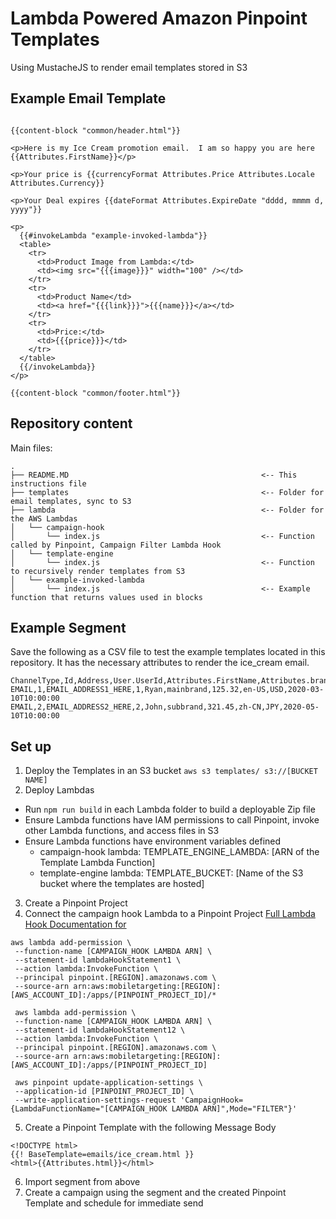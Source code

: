 # Lambda Powered Amazon Pinpoint Templates
Using MustacheJS to render email templates stored in S3


## Example Email Template
```

{{content-block "common/header.html"}}

<p>Here is my Ice Cream promotion email.  I am so happy you are here {{Attributes.FirstName}}</p>

<p>Your price is {{currencyFormat Attributes.Price Attributes.Locale Attributes.Currency}}

<p>Your Deal expires {{dateFormat Attributes.ExpireDate "dddd, mmmm d, yyyy"}}

<p>
  {{#invokeLambda "example-invoked-lambda"}}
  <table>
    <tr>
      <td>Product Image from Lambda:</td>
      <td><img src="{{{image}}}" width="100" /></td>
    </tr>
    <tr>
      <td>Product Name</td>
      <td><a href="{{{link}}}">{{{name}}}</a></td>
    </tr>
    <tr>
      <td>Price:</td>
      <td>{{{price}}}</td>
    </tr>
  </table>
  {{/invokeLambda}}
</p>

{{content-block "common/footer.html"}}

```

## Repository content
Main files:
```
.
├── README.MD                                           <-- This instructions file
├── templates                                           <-- Folder for email templates, sync to S3
├── lambda                                              <-- Folder for the AWS Lambdas
│   └── campaign-hook
│       └── index.js                                    <-- Function called by Pinpoint, Campaign Filter Lambda Hook
│   └── template-engine
│       └── index.js                                    <-- Function to recursively render templates from S3
│   └── example-invoked-lambda
│       └── index.js                                    <-- Example function that returns values used in blocks
```

## Example Segment
Save the following as a CSV file to test the example templates located in this repository.  It has the necessary attributes to render the ice_cream email.
```
ChannelType,Id,Address,User.UserId,Attributes.FirstName,Attributes.brand,Attributes.Price,Attributes.Locale,Attributes.Currency,Attributes.ExpireDate
EMAIL,1,EMAIL_ADDRESS1_HERE,1,Ryan,mainbrand,125.32,en-US,USD,2020-03-10T10:00:00
EMAIL,2,EMAIL_ADDRESS2_HERE,2,John,subbrand,321.45,zh-CN,JPY,2020-05-10T10:00:00
```

## Set up
1. Deploy the Templates in an S3 bucket
`aws s3 templates/ s3://[BUCKET NAME]`
2. Deploy Lambdas
  * Run `npm run build` in each Lambda folder to build a deployable Zip file
  * Ensure Lambda functions have IAM permissions to call Pinpoint, invoke other Lambda functions, and access files in S3
  * Ensure Lambda functions have environment variables defined
     * campaign-hook lambda:  TEMPLATE_ENGINE_LAMBDA: [ARN of the Template Lambda Function]
     * template-engine lambda:  TEMPLATE_BUCKET: [Name of the S3 bucket where the templates are hosted]
3. Create a Pinpoint Project
4. Connect the campaign hook Lambda to a Pinpoint Project
[Full Lambda Hook Documentation for](https://docs.aws.amazon.com/pinpoint/latest/developerguide/segments-dynamic.html)
```
aws lambda add-permission \
 --function-name [CAMPAIGN_HOOK LAMBDA ARN] \
 --statement-id lambdaHookStatement1 \
 --action lambda:InvokeFunction \
 --principal pinpoint.[REGION].amazonaws.com \
 --source-arn arn:aws:mobiletargeting:[REGION]:[AWS_ACCOUNT_ID]:/apps/[PINPOINT_PROJECT_ID]/*

 aws lambda add-permission \
 --function-name [CAMPAIGN_HOOK LAMBDA ARN] \
 --statement-id lambdaHookStatement12 \
 --action lambda:InvokeFunction \
 --principal pinpoint.[REGION].amazonaws.com \
 --source-arn arn:aws:mobiletargeting:[REGION]:[AWS_ACCOUNT_ID]:/apps/[PINPOINT_PROJECT_ID]

 aws pinpoint update-application-settings \
 --application-id [PINPOINT_PROJECT_ID] \
 --write-application-settings-request 'CampaignHook={LambdaFunctionName="[CAMPAIGN_HOOK LAMBDA ARN]",Mode="FILTER"}'
```
5. Create a Pinpoint Template with the following Message Body
```
<!DOCTYPE html>
{{! BaseTemplate=emails/ice_cream.html }}
<html>{{Attributes.html}}</html>
```
6. Import segment from above
7. Create a campaign using the segment and the created Pinpoint Template and schedule for immediate send
